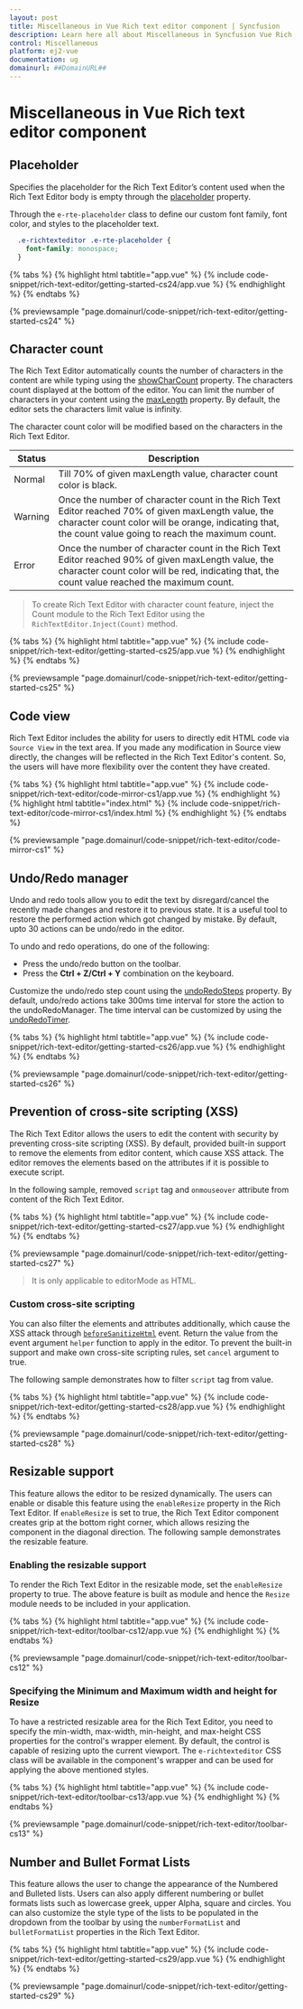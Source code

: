 ```yaml
---
layout: post
title: Miscellaneous in Vue Rich text editor component | Syncfusion
description: Learn here all about Miscellaneous in Syncfusion Vue Rich text editor component of Syncfusion Essential JS 2 and more.
control: Miscellaneous 
platform: ej2-vue
documentation: ug
domainurl: ##DomainURL##
---
```


# Miscellaneous in Vue Rich text editor component

## Placeholder

Specifies the placeholder for the Rich Text Editor’s content used when the Rich Text Editor body is empty through the [placeholder](https://ej2.syncfusion.com/vue/documentation/api/rich-text-editor/#placeholder) property.

Through the `e-rte-placeholder` class to define our custom font family, font color, and styles to the placeholder text.

``` css
  .e-richtexteditor .e-rte-placeholder {
    font-family: monospace;
  }
```

{% tabs %}
{% highlight html tabtitle="app.vue" %}
{% include code-snippet/rich-text-editor/getting-started-cs24/app.vue %}
{% endhighlight %}
{% endtabs %}
        
{% previewsample "page.domainurl/code-snippet/rich-text-editor/getting-started-cs24" %}

## Character count

The Rich Text Editor automatically counts the number of characters in the content are while typing using the [showCharCount](https://ej2.syncfusion.com/vue/documentation/api/rich-text-editor/#showcharcount) property. The characters count displayed at the bottom of the editor. You can limit the number of characters in your content using the [maxLength](https://ej2.syncfusion.com/vue/documentation/api/rich-text-editor/#maxlength) property. By default, the editor sets the characters limit value is infinity.

The character count color will be modified based on the characters in the Rich Text Editor.

| **Status** | **Description** |
| --- | --- |
| Normal | Till 70% of given maxLength value, character count color is black. |
| Warning | Once the number of character count in the Rich Text Editor reached 70% of given maxLength value, the character count color will be orange, indicating that, the count value going to reach the maximum count. |
| Error | Once the number of character count in the Rich Text Editor reached 90% of given maxLength value, the character count color will be red, indicating that, the count value reached the maximum count. |

> To create Rich Text Editor with character count feature, inject the Count module to the Rich Text Editor using the `RichTextEditor.Inject(Count)` method.

{% tabs %}
{% highlight html tabtitle="app.vue" %}
{% include code-snippet/rich-text-editor/getting-started-cs25/app.vue %}
{% endhighlight %}
{% endtabs %}
        
{% previewsample "page.domainurl/code-snippet/rich-text-editor/getting-started-cs25" %}

## Code view

Rich Text Editor includes the ability for users to directly edit HTML code via `Source View` in the text area. If you made any modification in Source view directly, the changes will be reflected in the Rich Text Editor's content. So, the users will have more flexibility over the content they have created.

{% tabs %}
{% highlight html tabtitle="app.vue" %}
{% include code-snippet/rich-text-editor/code-mirror-cs1/app.vue %}
{% endhighlight %}
{% highlight html tabtitle="index.html" %}
{% include code-snippet/rich-text-editor/code-mirror-cs1/index.html %}
{% endhighlight %}
{% endtabs %}
        
{% previewsample "page.domainurl/code-snippet/rich-text-editor/code-mirror-cs1" %}

## Undo/Redo manager

Undo and redo tools allow you to edit the text by disregard/cancel the recently made changes and restore it to previous state. It is a useful tool to restore the performed action which got changed by mistake. By default, upto 30 actions can be undo/redo in the editor.

To undo and redo operations, do one of the following:
* Press the undo/redo button on the toolbar.
* Press the **Ctrl + Z/Ctrl + Y** combination on the keyboard.

Customize the undo/redo step count using the [undoRedoSteps](https://ej2.syncfusion.com/vue/documentation/api/rich-text-editor/#undoredosteps) property. By default, undo/redo actions take 300ms time interval for store the action to the undoRedoManager. The time interval can be customized by using the [undoRedoTimer](https://ej2.syncfusion.com/vue/documentation/api/rich-text-editor/#undoredotimer).

{% tabs %}
{% highlight html tabtitle="app.vue" %}
{% include code-snippet/rich-text-editor/getting-started-cs26/app.vue %}
{% endhighlight %}
{% endtabs %}
        
{% previewsample "page.domainurl/code-snippet/rich-text-editor/getting-started-cs26" %}

## Prevention of cross-site scripting (XSS)

The Rich Text Editor allows the users to edit the content with security by preventing cross-site scripting (XSS). By default, provided built-in support to remove the elements from editor content, which cause XSS attack. The editor removes the elements based on the attributes if it is possible to execute script.

In the following sample, removed `script` tag and `onmouseover` attribute from content of the Rich Text Editor.

{% tabs %}
{% highlight html tabtitle="app.vue" %}
{% include code-snippet/rich-text-editor/getting-started-cs27/app.vue %}
{% endhighlight %}
{% endtabs %}
        
{% previewsample "page.domainurl/code-snippet/rich-text-editor/getting-started-cs27" %}

> It is only applicable to editorMode as HTML.

### Custom cross-site scripting

You can also filter the elements and attributes additionally, which cause the XSS attack through [`beforeSanitizeHtml`](https://ej2.syncfusion.com/vue/documentation/api/rich-text-editor/#beforesanitizehtml) event. Return the value from the event argument `helper` function to apply in the editor. To prevent the built-in support and make own cross-site scripting rules, set `cancel` argument to true.

The following sample demonstrates how to filter `script` tag from value.

{% tabs %}
{% highlight html tabtitle="app.vue" %}
{% include code-snippet/rich-text-editor/getting-started-cs28/app.vue %}
{% endhighlight %}
{% endtabs %}
        
{% previewsample "page.domainurl/code-snippet/rich-text-editor/getting-started-cs28" %}

## Resizable support

This feature allows the editor to be resized dynamically. The users can enable or disable this feature using the `enableResize` property in the Rich Text Editor. If `enableResize` is set to true, the Rich Text Editor component creates grip at the bottom right corner, which allows resizing the component in the diagonal direction. The following sample demonstrates the resizable feature.

### Enabling the resizable support

To render the Rich Text Editor in the resizable mode, set the `enableResize` property to true. The above feature is built as module and hence the `Resize` module needs to be included in your application.

{% tabs %}
{% highlight html tabtitle="app.vue" %}
{% include code-snippet/rich-text-editor/toolbar-cs12/app.vue %}
{% endhighlight %}
{% endtabs %}
        
{% previewsample "page.domainurl/code-snippet/rich-text-editor/toolbar-cs12" %}

### Specifying the Minimum and Maximum width and height for Resize

To have a restricted resizable area for the Rich Text Editor, you need to specify the min-width, max-width, min-height, and max-height CSS properties for the control's wrapper element. By default, the control is capable of resizing upto the current viewport. The `e-richtexteditor` CSS class will be available in the component's wrapper and can be used for applying the above mentioned styles.

{% tabs %}
{% highlight html tabtitle="app.vue" %}
{% include code-snippet/rich-text-editor/toolbar-cs13/app.vue %}
{% endhighlight %}
{% endtabs %}
        
{% previewsample "page.domainurl/code-snippet/rich-text-editor/toolbar-cs13" %}

## Number and Bullet Format Lists

This feature allows the user to change the appearance of the Numbered and Bulleted lists. Users can also apply different numbering or bullet formats lists such as lowercase greek, upper Alpha, square and circles. You can also customize the style type of the lists to be populated in the dropdown from the toolbar by using the `numberFormatList` and `bulletFormatList` properties in the Rich Text Editor.

{% tabs %}
{% highlight html tabtitle="app.vue" %}
{% include code-snippet/rich-text-editor/getting-started-cs29/app.vue %}
{% endhighlight %}
{% endtabs %}
        
{% previewsample "page.domainurl/code-snippet/rich-text-editor/getting-started-cs29" %}
